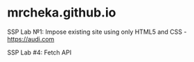# mrcheka.github.io
SSP Lab №1: Impose existing site using only HTML5 and CSS - https://audi.com

SSP Lab #4: Fetch API

